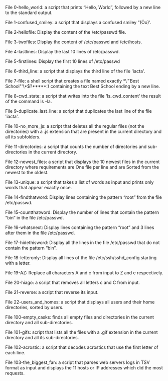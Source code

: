 File 0-hello_world: a script that prints “Hello, World”, followed by a new line to the standard output.

File 1-confused_smiley: a script that displays a confused smiley "(Ôo)'.

File 2-hellofile: Display the content of the /etc/passwd file.

File 3-twofiles: Display the content of /etc/passwd and /etc/hosts.

File 4-lastlines: Display the last 10 lines of /etc/passwd.

File 5-firstlines: Display the first 10 lines of /etc/passwd

File 6-third_line: a script that displays the third line of the file 'iacta'.

File 7-file: a shell script that creates a file named exactly \*\\'"Best School"\'\\*$\?\*\*\*\*\*:) containing the text Best School ending by a new line.

File 8-cwd_state: a script that writes into the file 'ls_cwd_content' the result of the command ls -la.

File 9-duplicate_last_line: a script that duplicates the last line of the file 'iacta'.

File 10-no_more_js: a script that deletes all the regular files (not the directories) with a .js extension that are present in the current directory and all its subfolders.

File 11-directories: a script that counts the number of directories and sub-directories in the current directory.

File 12-newest_files: a script that displays the 10 newest files in the current directory where requirements are One file per line and are Sorted from the newest to the oldest.

File 13-unique: a script that takes a list of words as input and prints only words that appear exactly once.

File 14-findthatword: Display lines containing the pattern “root” from the file /etc/passwd.

File 15-countthatword: Display the number of lines that contain the pattern “bin” in the file /etc/passwd.

File 16-whatsnext: Display lines containing the pattern “root” and 3 lines after them in the file /etc/passwd.

File 17-hidethisword: Display all the lines in the file /etc/passwd that do not contain the pattern “bin”.

File 18-letteronly: Display all lines of the file /etc/ssh/sshd_config starting with a letter.

File 19-AZ: Replace all characters A and c from input to Z and e respectively.

File 20-hiago: a script that removes all letters c and C from input.

File 21-reverse: a script that reverse its input.

File 22-users_and_homes: a script that displays all users and their home directories, sorted by users.

File 100-empty_casks: finds all empty files and directories in the current directory and all sub-directories.

File 101-gifs: script that lists all the files with a .gif extension in the current directory and all its sub-directories.

File 102-acrostic: a script that decodes acrostics that use the first letter of each line.

File 103-the_biggest_fan: a script that parses web servers logs in TSV format as input and displays the 11 hosts or IP addresses which did the most requests.
